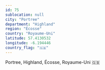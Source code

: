 ```yaml
---
id: 75
sublocation: null
city: "Portree"
department: "Highland"
region: "Écosse"
country: "Royaume-Uni"
latitude: 57.4130532
longitude: -6.194446
country_flag: "🇬🇧"
---
```

Portree, Highland, Écosse, Royaume-Uni 🇬🇧